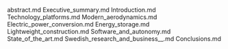 abstract.md
Executive_summary.md
Introduction.md
Technology_platforms.md
Modern_aerodynamics.md
Electric_power_conversion.md
Energy_storage.md
Lightweight_construction.md
Software_and_autonomy.md
State_of_the_art.md
Swedish_research_and_business__.md
Conclusions.md
